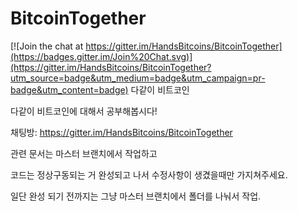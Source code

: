 # BitcoinTogether

[![Join the chat at https://gitter.im/HandsBitcoins/BitcoinTogether](https://badges.gitter.im/Join%20Chat.svg)](https://gitter.im/HandsBitcoins/BitcoinTogether?utm_source=badge&utm_medium=badge&utm_campaign=pr-badge&utm_content=badge)
다같이 비트코인

다같이 비트코인에 대해서 공부해봅시다!

채팅방: https://gitter.im/HandsBitcoins/BitcoinTogether



관련 문서는 마스터 브랜치에서 작업하고

코드는 정상구동되는 거 완성되고 나서 수정사항이 생겼을때만 가지쳐주세요.

일단 완성 되기 전까지는 그냥 마스터 브랜치에서 폴더를 나눠서 작업.
